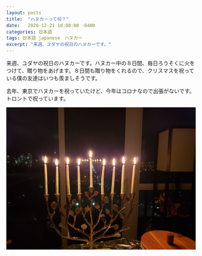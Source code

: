 ```yaml
---
layout: posts
title:  "ハヌカーって何？"
date:   2020-12-21 10:00:00 -0400
categories: 日本語
tags: 日本語 japanese　ハヌカー
excerpt: "来週、ユダヤの祝日のハヌカーです。"
---
```


来週、ユダヤの祝日のハヌカーです。ハヌカー中の８日間、毎日ろうそくに火をつけて、贈り物をあげます。８日間も贈り物をくれるので、クリスマスを祝っている僕の友達はいつも羨ましそうです。

去年、東京でハヌカーを祝っていたけど、今年はコロナなので出張がないです。トロントで祝っています。

![Menorah](/assets/images/2020/menorah.jpg)